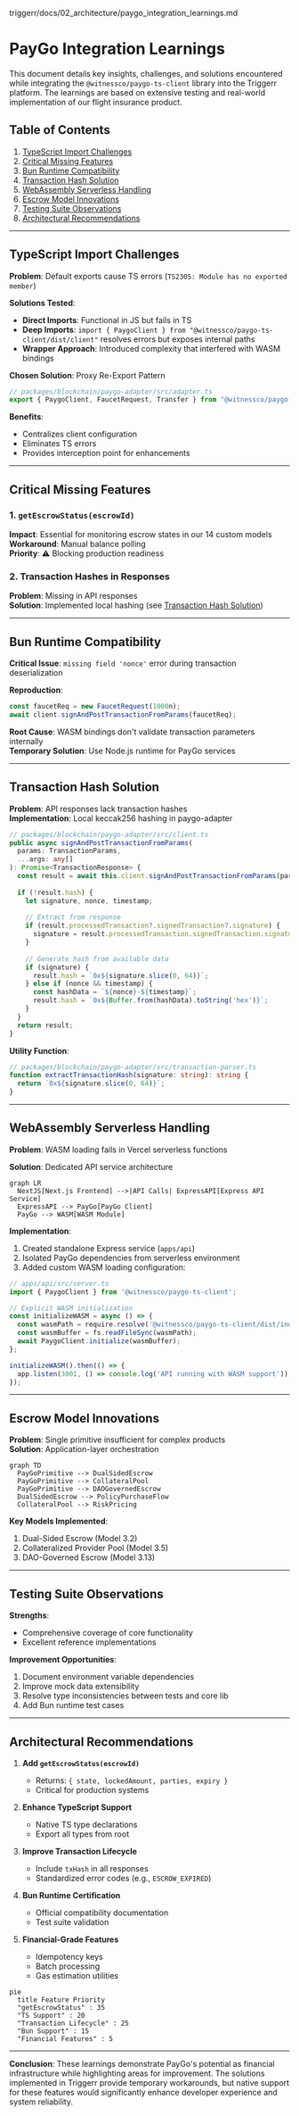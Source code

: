 triggerr/docs/02_architecture/paygo_integration_learnings.md
# PayGo Integration Learnings

This document details key insights, challenges, and solutions encountered while integrating the `@witnessco/paygo-ts-client` library into the Triggerr platform. The learnings are based on extensive testing and real-world implementation of our flight insurance product.

## Table of Contents
1. [TypeScript Import Challenges](#typescript-import-challenges)
2. [Critical Missing Features](#critical-missing-features)
3. [Bun Runtime Compatibility](#bun-runtime-compatibility)
4. [Transaction Hash Solution](#transaction-hash-solution)
5. [WebAssembly Serverless Handling](#webassembly-serverless-handling)
6. [Escrow Model Innovations](#escrow-model-innovations)
7. [Testing Suite Observations](#testing-suite-observations)
8. [Architectural Recommendations](#architectural-recommendations)

---

## TypeScript Import Challenges
**Problem**: Default exports cause TS errors (`TS2305: Module has no exported member`)

**Solutions Tested**:
- **Direct Imports**: Functional in JS but fails in TS
- **Deep Imports**: `import { PaygoClient } from "@witnessco/paygo-ts-client/dist/client"` resolves errors but exposes internal paths
- **Wrapper Approach**: Introduced complexity that interfered with WASM bindings

**Chosen Solution**: Proxy Re-Export Pattern
```typescript
// packages/blockchain/paygo-adapter/src/adapter.ts
export { PaygoClient, FaucetRequest, Transfer } from "@witnessco/paygo-ts-client";
```
**Benefits**:
- Centralizes client configuration
- Eliminates TS errors
- Provides interception point for enhancements

---

## Critical Missing Features
### 1. `getEscrowStatus(escrowId)`
**Impact**: Essential for monitoring escrow states in our 14 custom models  
**Workaround**: Manual balance polling  
**Priority**: ⚠️ Blocking production readiness

### 2. Transaction Hashes in Responses
**Problem**: Missing in API responses  
**Solution**: Implemented local hashing (see [Transaction Hash Solution](#transaction-hash-solution))

---

## Bun Runtime Compatibility
**Critical Issue**: `missing field 'nonce'` error during transaction deserialization

**Reproduction**:
```typescript
const faucetReq = new FaucetRequest(1000n);
await client.signAndPostTransactionFromParams(faucetReq);
```

**Root Cause**: WASM bindings don't validate transaction parameters internally  
**Temporary Solution**: Use Node.js runtime for PayGo services

---

## Transaction Hash Solution
**Problem**: API responses lack transaction hashes  
**Implementation**: Local keccak256 hashing in paygo-adapter

```typescript
// packages/blockchain/paygo-adapter/src/client.ts
public async signAndPostTransactionFromParams(
  params: TransactionParams,
  ...args: any[]
): Promise<TransactionResponse> {
  const result = await this.client.signAndPostTransactionFromParams(params, ...args);
  
  if (!result.hash) {
    let signature, nonce, timestamp;
    
    // Extract from response
    if (result.processedTransaction?.signedTransaction?.signature) {
      signature = result.processedTransaction.signedTransaction.signature;
    }
    
    // Generate hash from available data
    if (signature) {
      result.hash = `0x${signature.slice(0, 64)}`;
    } else if (nonce && timestamp) {
      const hashData = `${nonce}-${timestamp}`;
      result.hash = `0x${Buffer.from(hashData).toString('hex')}`;
    }
  }
  return result;
}
```

**Utility Function**:
```typescript
// packages/blockchain/paygo-adapter/src/transaction-parser.ts
function extractTransactionHash(signature: string): string {
  return `0x${signature.slice(0, 64)}`;
}
```

---

## WebAssembly Serverless Handling
**Problem**: WASM loading fails in Vercel serverless functions

**Solution**: Dedicated API service architecture
```mermaid
graph LR
  NextJS[Next.js Frontend] -->|API Calls| ExpressAPI[Express API Service]
  ExpressAPI --> PayGo[PayGo Client]
  PayGo --> WASM[WASM Module]
```

**Implementation**:
1. Created standalone Express service (`apps/api`)
2. Isolated PayGo dependencies from serverless environment
3. Added custom WASM loading configuration:
```typescript
// apps/api/src/server.ts
import { PaygoClient } from '@witnessco/paygo-ts-client';

// Explicit WASM initialization
const initializeWASM = async () => {
  const wasmPath = require.resolve('@witnessco/paygo-ts-client/dist/index_bg.wasm');
  const wasmBuffer = fs.readFileSync(wasmPath);
  await PaygoClient.initialize(wasmBuffer);
};

initializeWASM().then(() => {
  app.listen(3001, () => console.log('API running with WASM support'));
});
```

---

## Escrow Model Innovations
**Problem**: Single primitive insufficient for complex products  
**Solution**: Application-layer orchestration

```mermaid
graph TD
  PayGoPrimitive --> DualSidedEscrow
  PayGoPrimitive --> CollateralPool
  PayGoPrimitive --> DAOGovernedEscrow
  DualSidedEscrow --> PolicyPurchaseFlow
  CollateralPool --> RiskPricing
```

**Key Models Implemented**:
1. Dual-Sided Escrow (Model 3.2)
2. Collateralized Provider Pool (Model 3.5)
3. DAO-Governed Escrow (Model 3.13)

---

## Testing Suite Observations
**Strengths**:
- Comprehensive coverage of core functionality
- Excellent reference implementations

**Improvement Opportunities**:
1. Document environment variable dependencies
2. Improve mock data extensibility
3. Resolve type inconsistencies between tests and core lib
4. Add Bun runtime test cases

---

## Architectural Recommendations
1. **Add `getEscrowStatus(escrowId)`**
   - Returns: `{ state, lockedAmount, parties, expiry }`
   - Critical for production systems

2. **Enhance TypeScript Support**
   - Native TS type declarations
   - Export all types from root

3. **Improve Transaction Lifecycle**
   - Include `txHash` in all responses
   - Standardized error codes (e.g., `ESCROW_EXPIRED`)

4. **Bun Runtime Certification**
   - Official compatibility documentation
   - Test suite validation

5. **Financial-Grade Features**
   - Idempotency keys
   - Batch processing
   - Gas estimation utilities

```mermaid
pie
  title Feature Priority
  "getEscrowStatus" : 35
  "TS Support" : 20
  "Transaction Lifecycle" : 25
  "Bun Support" : 15
  "Financial Features" : 5
```

---

**Conclusion**: These learnings demonstrate PayGo's potential as financial infrastructure while highlighting areas for improvement. The solutions implemented in Triggerr provide temporary workarounds, but native support for these features would significantly enhance developer experience and system reliability.